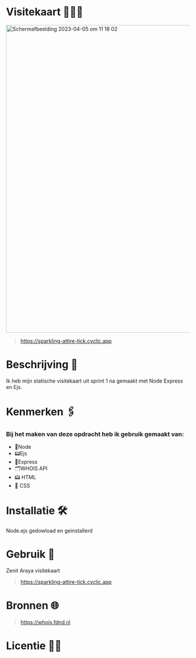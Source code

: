 # Visitekaart 👩🏽‍💻

<img width="840" alt="Schermafbeelding 2023-04-05 om 11 18 02" src="https://user-images.githubusercontent.com/112856019/230038034-d975e608-43cc-47c6-9657-d88064489722.png">

>https://sparkling-attire-tick.cyclic.app


# Beschrijving 📑

Ik heb mijn statische visitekaart uit sprint 1 na gemaakt met Node Express en Ejs.

# Kenmerken 🖇️
### Bij het maken van deze opdracht heb ik gebruik gemaakt van:
* 🔌Node
* 📟Ejs
* 📡Express
* 🗂WHOIS API
* 📟 HTML
* 🎨 CSS

# Installatie 🛠️

Node.ejs gedowload en geinstallerd

# Gebruik 📱
Zenit Araya visitekaart
>https://sparkling-attire-tick.cyclic.app
# Bronnen 🌐

>https://whois.fdnd.nl

# Licentie 🔐🔏
